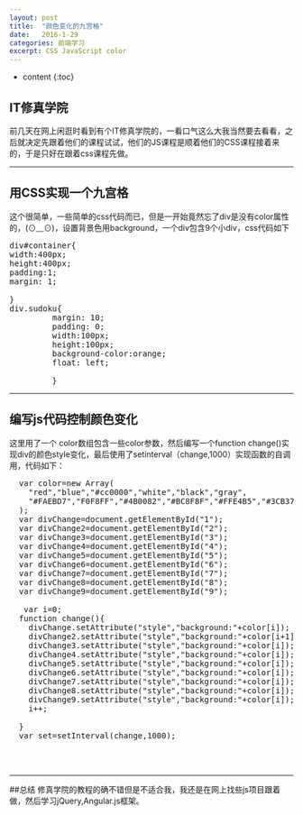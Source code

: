 ```yaml
---
layout: post
title:  "颜色变化的九宫格"
date:   2016-1-29 
categories: 前端学习
excerpt: CSS JavaScript color
---
```


* content
{:toc}


## IT修真学院

前几天在网上闲逛时看到有个IT修真学院的，一看口气这么大我当然要去看看，之后就决定先跟着他们的课程试试，他们的JS课程是顺着他们的CSS课程接着来的，于是只好在跟着css课程先做。

---

## 用CSS实现一个九宫格

这个很简单，一些简单的css代码而已，但是一开始竟然忘了div是没有color属性的，(⊙﹏⊙)，设置背景色用background，一个div包含9个小div，css代码如下
<pre>
div#container{
width:400px;
height:400px;
padding:1;
margin: 1;

}
div.sudoku{
         margin: 10;
         padding: 0;
         width:100px;
		 height:100px;
		 background-color:orange; 
         float: left;
        
		 }
</pre>
---

## 编写js代码控制颜色变化

这里用了一个 color数组包含一些color参数，然后编写一个function change()实现div的颜色style变化，最后使用了setinterval（change,1000）实现函数的自调用，代码如下：

<pre>
  var color=new Array(
    "red","blue","#cc0000","white","black","gray",
	"#FAEBD7","F0F8FF","#4B0082","#BC8F8F","#FFE4B5","#3CB371","#7B68EE"
  );
  var divChange=document.getElementById("1");
  var divChange2=document.getElementById("2");
  var divChange3=document.getElementById("3");
  var divChange4=document.getElementById("4");
  var divChange5=document.getElementById("5");
  var divChange6=document.getElementById("6");
  var divChange7=document.getElementById("7");
  var divChange8=document.getElementById("8");
  var divChange9=document.getElementById("9");
 
   var i=0; 
  function change(){
    divChange.setAttribute("style","background:"+color[i]);
    divChange2.setAttribute("style","background:"+color[i+1]);
    divChange3.setAttribute("style","background:"+color[i]);
    divChange4.setAttribute("style","background:"+color[i]);
    divChange5.setAttribute("style","background:"+color[i]);
    divChange6.setAttribute("style","background:"+color[i]);
    divChange7.setAttribute("style","background:"+color[i]);
    divChange8.setAttribute("style","background:"+color[i]);
    divChange9.setAttribute("style","background:"+color[i]);
	i++;
	
  }
  var set=setInterval(change,1000);


  </pre>

---













##总结
  修真学院的教程的确不错但是不适合我，我还是在网上找些js项目跟着做，然后学习jQuery,Angular.js框架。



